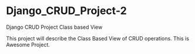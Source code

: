 # Django_CRUD_Project-2
Django CRUD Project Class based View


This project will describe the Class Based View of CRUD operations.
This is Awesome Project.
